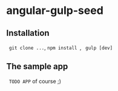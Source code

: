 # angular-gulp-seed

## Installation

``` git clone ...```, ```npm install ```, ``` gulp [dev]``` 

## The sample app
``` TODO APP``` of course ;)
